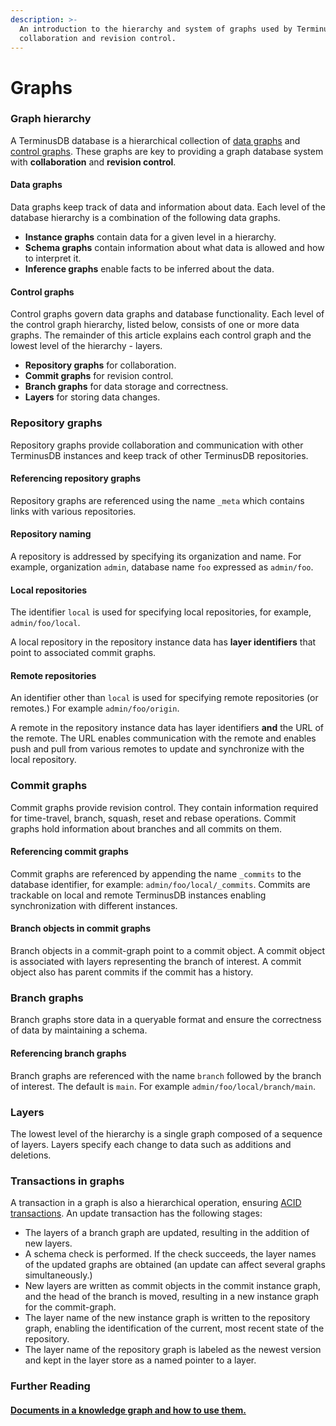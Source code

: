 ```yaml
---
description: >-
  An introduction to the hierarchy and system of graphs used by TerminusDB for
  collaboration and revision control.
---
```


# Graphs

### Graph hierarchy

A TerminusDB database is a hierarchical collection of [data graphs](graphs.md#data-graphs) and [control graphs](graphs.md#control-graphs). These graphs are key to providing a graph database system with **collaboration** and **revision control**.

#### Data graphs

Data graphs keep track of data and information about data. Each level of the database hierarchy is a combination of the following data graphs.

* **Instance graphs** contain data for a given level in a hierarchy.
* **Schema graphs** contain information about what data is allowed and how to interpret it.
* **Inference graphs** enable facts to be inferred about the data.

#### Control graphs

Control graphs govern data graphs and database functionality. Each level of the control graph hierarchy, listed below, consists of one or more data graphs. The remainder of this article explains each control graph and the lowest level of the hierarchy - layers.

* **Repository graphs** for collaboration.
* **Commit graphs** for revision control.
* **Branch graphs** for data storage and correctness.
* **Layers** for storing data changes.

### Repository graphs

Repository graphs provide collaboration and communication with other TerminusDB instances and keep track of other TerminusDB repositories.

#### Referencing repository graphs

Repository graphs are referenced using the name `_meta` which contains links with various repositories.

#### Repository naming

A repository is addressed by specifying its organization and name. For example, organization `admin`, database name `foo` expressed as `admin/foo`.

#### Local repositories

The identifier `local` is used for specifying local repositories, for example, `admin/foo/local`.

A local repository in the repository instance data has **layer identifiers** that point to associated commit graphs.

#### Remote repositories

An identifier other than `local` is used for specifying remote repositories (or remotes.) For example `admin/foo/origin`.

A remote in the repository instance data has layer identifiers **and** the URL of the remote. The URL enables communication with the remote and enables push and pull from various remotes to update and synchronize with the local repository.

### Commit graphs

Commit graphs provide revision control. They contain information required for time-travel, branch, squash, reset and rebase operations. Commit graphs hold information about branches and all commits on them.

#### Referencing commit graphs

Commit graphs are referenced by appending the name `_commits` to the database identifier, for example: `admin/foo/local/_commits`. Commits are trackable on local and remote TerminusDB instances enabling synchronization with different instances.

#### Branch objects in commit graphs

Branch objects in a commit-graph point to a commit object. A commit object is associated with layers representing the branch of interest. A commit object also has parent commits if the commit has a history.

### Branch graphs

Branch graphs store data in a queryable format and ensure the correctness of data by maintaining a schema.

#### Referencing branch graphs

Branch graphs are referenced with the name `branch` followed by the branch of interest. The default is `main`. For example `admin/foo/local/branch/main`.

### Layers

The lowest level of the hierarchy is a single graph composed of a sequence of layers. Layers specify each change to data such as additions and deletions.

### Transactions in graphs

A transaction in a graph is also a hierarchical operation, ensuring [ACID transactions](acid.md). An update transaction has the following stages:

* The layers of a branch graph are updated, resulting in the addition of new layers.
* A schema check is performed. If the check succeeds, the layer names of the updated graphs are obtained (an update can affect several graphs simultaneously.)
* New layers are written as commit objects in the commit instance graph, and the head of the branch is moved, resulting in a new instance graph for the commit-graph.
* The layer name of the new instance graph is written to the repository graph, enabling the identification of the current, most recent state of the repository.
* The layer name of the repository graph is labeled as the newest version and kept in the layer store as a named pointer to a layer.

### Further Reading

#### [Documents in a knowledge graph and how to use them.](documents.md)
